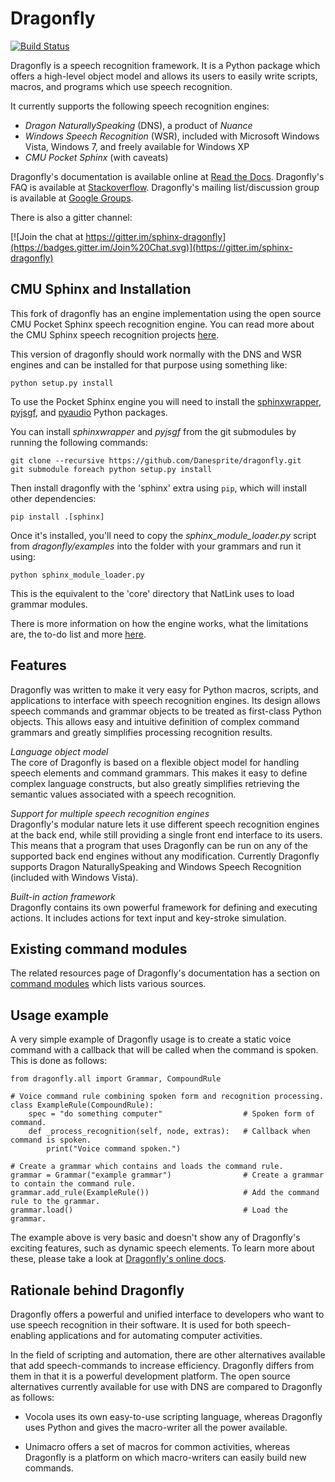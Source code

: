 Dragonfly
============================================================================
[![Build Status](https://travis-ci.org/Danesprite/dragonfly.svg?branch=master)](https://travis-ci.org/Danesprite/dragonfly)

Dragonfly is a speech recognition framework. It is a Python 
package which offers a high-level object model and allows its 
users to easily write scripts, macros, and programs which use 
speech recognition.

It currently supports the following speech recognition engines:

 - *Dragon NaturallySpeaking* (DNS), a product of *Nuance*
 - *Windows Speech Recognition* (WSR), included with Microsoft 
   Windows Vista, Windows 7, and freely available for Windows XP
 - *CMU Pocket Sphinx* (with caveats)

Dragonfly's documentation is available online at
[Read the Docs](http://dragonfly.readthedocs.org/en/latest/).
Dragonfly's FAQ is available at
[Stackoverflow](http://stackoverflow.com/questions/tagged/python-dragonfly).
Dragonfly's mailing list/discussion group is available at
[Google Groups](https://groups.google.com/forum/#!forum/dragonflyspeech).

There is also a gitter channel:

[![Join the chat at https://gitter.im/sphinx-dragonfly](https://badges.gitter.im/Join%20Chat.svg)](https://gitter.im/sphinx-dragonfly)


CMU Sphinx and Installation
----------------------------------------------------------------------------

This fork of dragonfly has an engine implementation using the open source
CMU Pocket Sphinx speech recognition engine. You can read more about the
CMU Sphinx speech recognition projects
[here](https://cmusphinx.github.io/wiki/).

This version of dragonfly should work normally with the DNS and WSR engines
and can be installed for that purpose using something like:

``` Shell
python setup.py install
```

To use the Pocket Sphinx engine you will need to install the
[sphinxwrapper](https://github.com/Danesprite/sphinxwrapper),
[pyjsgf](https://github.com/Danesprite/pyjsgf), and
[pyaudio](http://people.csail.mit.edu/hubert/pyaudio/) Python packages.

You can install *sphinxwrapper* and *pyjsgf* from the git submodules by
running the following commands:
``` Shell
git clone --recursive https://github.com/Danesprite/dragonfly.git
git submodule foreach python setup.py install
```

Then install dragonfly with the 'sphinx' extra using `pip`, which will
install other dependencies:
``` Shell
pip install .[sphinx]
```

Once it's installed, you'll need to copy the *sphinx_module_loader.py*
script from *dragonfly/examples* into the folder with your grammars and run
it using:
``` Shell
python sphinx_module_loader.py
```

This is the equivalent to the 'core' directory that NatLink uses to load
grammar modules.

There is more information on how the engine works, what the limitations 
are, the to-do list and more
[here](dragonfly/engines/backend_sphinx/README.md).


Features
----------------------------------------------------------------------------

Dragonfly was written to make it very easy for Python macros, 
scripts, and applications to interface with speech recognition 
engines.  Its design allows speech commands and grammar objects 
to be treated as first-class Python objects.  This allows easy 
and intuitive definition of complex command grammars and greatly 
simplifies processing recognition results.

*Language object model*  
The core of Dragonfly is based on a flexible object model for 
handling speech elements and command grammars.  This makes it 
easy to define complex language constructs, but also greatly 
simplifies retrieving the semantic values associated with a 
speech recognition.

*Support for multiple speech recognition engines*  
Dragonfly's modular nature lets it use different speech 
recognition engines at the back end, while still providing a 
single front end interface to its users.  This means that a 
program that uses Dragonfly can be run on any of the 
supported back end engines without any modification. 
Currently Dragonfly supports Dragon NaturallySpeaking and 
Windows Speech Recognition (included with Windows Vista).

*Built-in action framework*  
Dragonfly contains its own powerful framework for defining 
and executing actions.  It includes actions for text input 
and key-stroke simulation.


Existing command modules
----------------------------------------------------------------------------

The related resources page of Dragonfly's documentation has a
section on
[command modules](http://dragonfly.readthedocs.org/en/latest/related_resources.html#command-modules)
which lists various sources.


Usage example
----------------------------------------------------------------------------

A very simple example of Dragonfly usage is to create a static 
voice command with a callback that will be called when the 
command is spoken.  This is done as follows:

```
from dragonfly.all import Grammar, CompoundRule

# Voice command rule combining spoken form and recognition processing.
class ExampleRule(CompoundRule):
    spec = "do something computer"                  # Spoken form of command.
    def _process_recognition(self, node, extras):   # Callback when command is spoken.
        print("Voice command spoken.")

# Create a grammar which contains and loads the command rule.
grammar = Grammar("example grammar")                # Create a grammar to contain the command rule.
grammar.add_rule(ExampleRule())                     # Add the command rule to the grammar.
grammar.load()                                      # Load the grammar.
```

The example above is very basic and doesn't show any of 
Dragonfly's exciting features, such as dynamic speech elements. 
To learn more about these, please take a look at
[Dragonfly's online docs](http://dragonfly.readthedocs.org/en/latest/).


Rationale behind Dragonfly
----------------------------------------------------------------------------

Dragonfly offers a powerful and unified interface to developers 
who want to use speech recognition in their software. It is used 
for both speech-enabling applications and for automating 
computer activities.

In the field of scripting and automation, there are other 
alternatives available that add speech-commands to increase 
efficiency. Dragonfly differs from them in that it is a powerful 
development platform. The open source alternatives currently 
available for use with DNS are compared to Dragonfly as follows:

 - Vocola uses its own easy-to-use scripting language, 
   whereas Dragonfly uses Python and gives the macro-writer all 
   the power available.

 - Unimacro offers a set of macros for common activities, 
   whereas Dragonfly is a platform on which macro-writers can 
   easily build new commands. 
